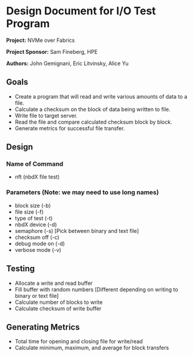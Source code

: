 
# Design Document for I/O Test Program

**Project:** NVMe over Fabrics

**Project Sponsor:** Sam Fineberg, HPE

**Authors:** John Gemignani, Eric Litvinsky, Alice Yu

## Goals
* Create a program that will read and write various amounts of data to a file.
* Calculate a checksum on the block of data being written to file.
* Write file to target server.
* Read the file and compare calculated checksum block by block.
* Generate metrics for successful file transfer.

## Design
### Name of Command
  * nft (nbdX file test)

### Parameters (Note: we may need to use long names)
  * block size (-b)
  * file size (-f)
  * type of test (-t)
  * nbdX device (-d)
  * semaphore (-s) [Pick between binary and text file]
  * checksum off (-c)
  * debug mode on (-d)
  * verbose mode (-v)

## Testing
  * Allocate a write and read buffer
  * Fill buffer with random numbers [Different depending on writing to binary or text file]
  * Calculate number of blocks to write
  * Calculate checksum of write buffer

## Generating Metrics
  * Total time for opening and closing file for write/read
  * Calculate minimum, maximum, and average for block transfers
